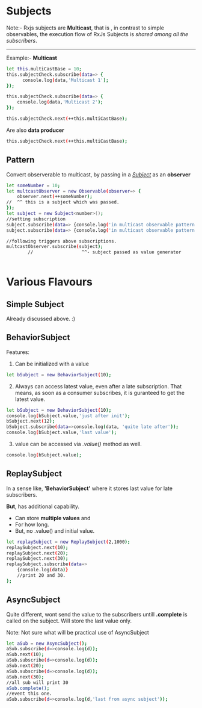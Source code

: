 Subjects
===========
Note:- Rxjs subjects are **Multicast**, that is , in contrast to simple observables, the execution flow of RxJs Subjects is *shared among all the subscribers*.

-----------

Example:- **Multicast**

```sh
let this.multiCastBase = 10;
this.subjectCheck.subscribe(data=> {
      console.log(data,'Multicast 1');
});

this.subjectCheck.subscribe(data=> {
    console.log(data,'Multicast 2');
});

this.subjectCheck.next(++this.multiCastBase);
```

Are also **data producer**
```sh
this.subjectCheck.next(++this.multiCastBase);
```

Pattern
------
Convert observerable to multicast, by passing in a <u>*Subject*</u> as an **observer**

```sh
let someNumber = 10;
let multcastObserver = new Observable(observer=> {
    observer.next(++someNumber);
//  ^^ this is a subject which was passed.
});
let subject = new Subject<number>();
//setting subscription
subject.subscribe(data=> {console.log('in multicast observable pattern',data);});
subject.subscribe(data=> {console.log('in multicast observable pattern',data);});

//following triggers above subscriptions.
multcastObserver.subscribe(subject);
        //                  ^^- subject passed as value generator 
    

```

Various Flavours
=========
Simple Subject
-----------
Already discussed above. :)

BehaviorSubject
------
Features:
1) Can be initialized with a value
```sh
let bSubject = new BehaviorSubject(10);
```
2) Always can access latest value, even after a late subscription. That means, as soon as a consumer subscribes, it is guranteed to get the latest value.
```sh
let bSubject = new BehaviorSubject(10);
console.log(bSubject.value,'just after init');
bSubject.next(12);
bSubject.subscribe(data=>console.log(data, 'quite late after'));
console.log(bSubject.value,'last value');
```
3) value can be accessed via *.value()* method as well.
```sh
console.log(bSubject.value);
```
ReplaySubject
-------
In a sense like, **'BehaviorSubject'** where it stores last value for late subscribers. 

**But**, has additional capability.

* Can store **multiple values** and 
* For how long.
* But, no .value() and initial value.

```sh
let replaySubject = new ReplaySubject(2,1000);
replaySubject.next(10);
replaySubject.next(20);
replaySubject.next(30);
replaySubject.subscribe(data=>
    {console.log(data)}
    //print 20 and 30.
);
```

AsyncSubject
-------
Quite different, wont send the value to the subscribers untill **.complete** is called on the subject. Will store the last value only.

Note:  Not sure what will be practical use of AsyncSubject

```sh
let aSub = new AsyncSubject();
aSub.subscribe(d=>console.log(d));
aSub.next(10);
aSub.subscribe(d=>console.log(d));
aSub.next(20);
aSub.subscribe(d=>console.log(d));
aSub.next(30);
//all sub will print 30
aSub.complete();
//event this one.
aSub.subscribe(d=>console.log(d,'last from async subject'));
```



